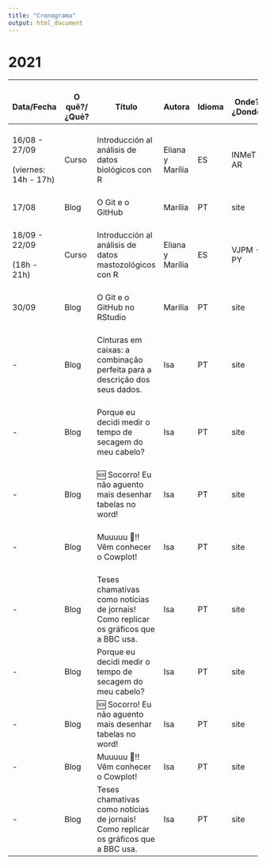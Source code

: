 ```yaml
---
title: "Cronograma"
output: html_document
---
```


# 2021

|    <br>Data/Fecha                                      	|    <br>O quê?/¿Qué?    	|    <br>Título                                                                                   	|    <br>Autora              	|    <br>Idioma    	|    <br>Onde?/¿Donde?    	|    <br>ok?    	|
|--------------------------------------------------------	|------------------------	|-------------------------------------------------------------------------------------------------	|----------------------------	|------------------	|-------------------------	|---------------	|
|    <br>16/08 - 27/09<br>   <br>(viernes: 14h - 17h)    	|    <br>Curso           	|    <br>Introducción al análisis de datos   biológicos con R                                     	|    <br>Eliana y Marília    	|    <br>ES        	|    <br>INMeT - AR       	|    <br>◻      	|
|    <br>17/08                                           	|    <br>Blog            	|    <br>O Git e o GitHub                                                                         	|    <br>Marília             	|    <br>PT        	|    <br>site             	|    <br>☑      	|
|    <br>18/09 - 22/09<br>   <br>(18h - 21h)             	|    <br>Curso           	|    <br>Introducción al análisis de datos   mastozológicos con R                                 	|    <br>Eliana y Marília    	|    <br>ES        	|    <br>VJPM - PY        	|    <br>◻      	|
|    <br>30/09                                           	|    <br>Blog            	|    <br>O Git e o GitHub no RStudio                                                              	|    <br>Marília             	|    <br>PT        	|    <br>site             	|    <br>◻      	|
|    <br>-                                               	|    <br>Blog            	|    <br>Cinturas em caixas: a combinação perfeita   para a descrição dos seus dados.             	|    <br>Isa                 	|    <br>PT        	|    <br>site             	|    <br>◻      	|
|    <br>-                                               	|    <br>Blog            	|    <br>Porque eu decidi medir o tempo de secagem   do meu cabelo?                               	|    <br>Isa                 	|    <br>PT        	|    <br>site             	|    <br>◻      	|
|    <br>-                                               	|    <br>Blog            	|    <br>🆘 Socorro! Eu não aguento mais   desenhar tabelas no word!                               	|    <br>Isa                 	|    <br>PT        	|    <br>site             	|    <br>◻      	|
|    <br>-                                               	|    <br>Blog            	|    <br>Muuuuu 🐄!! Vêm conhecer o   Cowplot!                                                     	|    <br>Isa                 	|    <br>PT        	|    <br>site             	|    <br>◻      	|
|    <br>-                                               	|    <br>Blog            	|    <br>Teses chamativas como notícias de jornais!   Como replicar os gráficos que a BBC usa.    	|    <br>Isa                 	|    <br>PT        	|    <br>site             	|    <br>◻      	|
| -                                                      	| Blog                   	| Porque eu decidi medir o tempo de secagem do meu cabelo?                                        	| Isa                        	| PT               	| site                    	| ◻             	|
| -                                                      	| Blog                   	| 🆘 Socorro! Eu não aguento mais desenhar tabelas no word!                                        	| Isa                        	| PT               	| site                    	| ◻             	|
| -                                                      	| Blog                   	| Muuuuu 🐄!! Vêm conhecer o Cowplot!                                                              	| Isa                        	| PT               	| site                    	| ◻             	|
| -                                                      	| Blog                   	| Teses chamativas como notícias de jornais! Como replicar os gráficos que a BBC usa.             	| Isa                        	| PT               	| site                    	| ◻             	|
